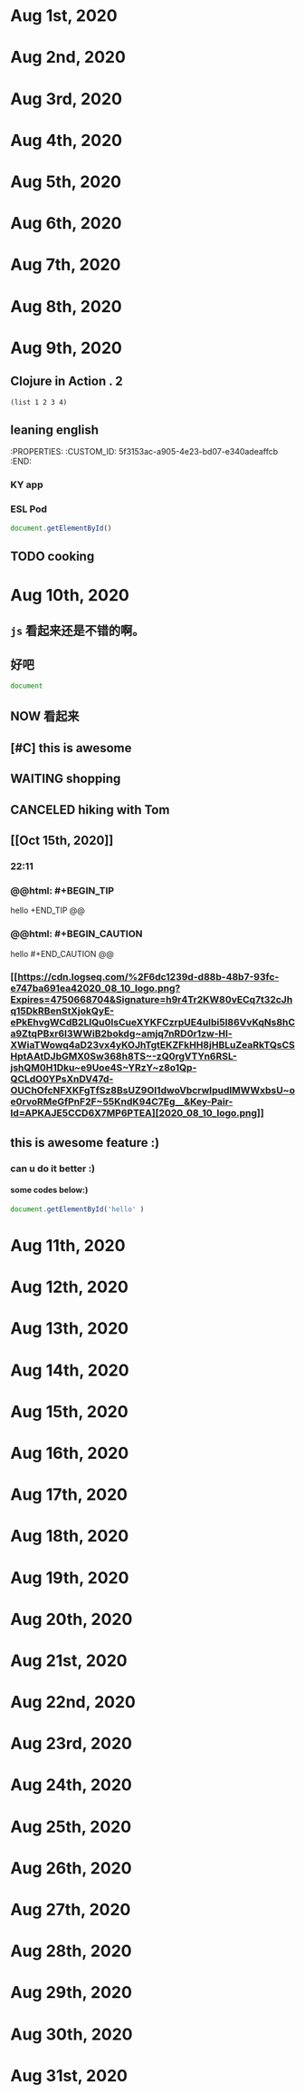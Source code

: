 # Aug 1st, 2020
# Aug 2nd, 2020
# Aug 3rd, 2020
# Aug 4th, 2020
# Aug 5th, 2020
# Aug 6th, 2020
# Aug 7th, 2020
# Aug 8th, 2020
# Aug 9th, 2020
## Clojure in Action . 2
```clujure
(list 1 2 3 4)
```
## leaning english
   :PROPERTIES:
   :CUSTOM_ID: 5f3153ac-a905-4e23-bd07-e340adeaffcb
   :END:
### KY app
### ESL Pod
```js
document.getElementById()
```
###
## TODO cooking
##
# Aug 10th, 2020
## `js` 看起来还是不错的啊。
## 好吧
```js
document
```
## NOW 看起来
## [#C] this is awesome
## WAITING shopping
## CANCELED hiking with Tom
## [[Oct 15th, 2020]]
### 22:11
### @@html: #+BEGIN_TIP
hello
+END_TIP @@
### @@html: #+BEGIN_CAUTION
hello
#+END_CAUTION @@
### [[https://cdn.logseq.com/%2F6dc1239d-d88b-48b7-93fc-e747ba691ea42020_08_10_logo.png?Expires=4750668704&Signature=h9r4Tr2KW80vECq7t32cJhq15DkRBenStXjokQyE-ePkEhvgWCdB2LIQu0IsCueXYKFCzrpUE4uIbi5l86VvKqNs8hCa9ZtqPBxr6I3WWiB2bokdg~amjq7nRD0r1zw-Hl-XWiaTWowq4aD23vx4yKOJhTgtEKZFkHH8jHBLuZeaRkTQsCSHptAAtDJbGMX0Sw368h8TS~-zQ0rgVTYn6RSL-jshQM0H1Dku~e9Uoe4S~YRzY~z8o1Qp-QCLdO0YPsXnDV47d-OUChOfcNFXKFgTfSz8BsUZ9OI1dwoVbcrwIpudlMWWxbsU~oe0rvoRMeGfPnF2F~55KndK94C7Eg__&Key-Pair-Id=APKAJE5CCD6X7MP6PTEA][2020_08_10_logo.png]]
## this is awesome feature :)
### can u do it better :)
#### some codes below:)
```js
document.getElementById('hello' )
```
####
# Aug 11th, 2020
# Aug 12th, 2020
# Aug 13th, 2020
# Aug 14th, 2020
# Aug 15th, 2020
# Aug 16th, 2020
# Aug 17th, 2020
# Aug 18th, 2020
# Aug 19th, 2020
# Aug 20th, 2020
# Aug 21st, 2020
# Aug 22nd, 2020
# Aug 23rd, 2020
# Aug 24th, 2020
# Aug 25th, 2020
# Aug 26th, 2020
# Aug 27th, 2020
# Aug 28th, 2020
# Aug 29th, 2020
# Aug 30th, 2020
# Aug 31st, 2020
